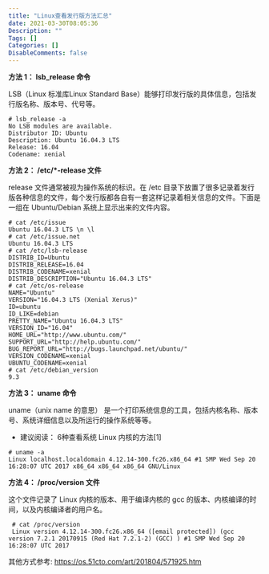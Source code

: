 ```yaml
---
title: "Linux查看发行版方法汇总"
date: 2021-03-30T08:05:36
Description: ""
Tags: []
Categories: []
DisableComments: false
---
```

**方法 1： lsb_release 命令**

LSB（Linux 标准库Linux Standard Base）能够打印发行版的具体信息，包括发行版名称、版本号、代号等。
```
# lsb_release -a 
No LSB modules are available. 
Distributor ID: Ubuntu 
Description: Ubuntu 16.04.3 LTS 
Release: 16.04 
Codename: xenial
```

**方法 2： /etc/*-release 文件**

release 文件通常被视为操作系统的标识。在 /etc 目录下放置了很多记录着发行版各种信息的文件，每个发行版都各自有一套这样记录着相关信息的文件。下面是一组在 Ubuntu/Debian 系统上显示出来的文件内容。
```
# cat /etc/issue 
Ubuntu 16.04.3 LTS \n \l 
# cat /etc/issue.net 
Ubuntu 16.04.3 LTS 
# cat /etc/lsb-release 
DISTRIB_ID=Ubuntu 
DISTRIB_RELEASE=16.04 
DISTRIB_CODENAME=xenial 
DISTRIB_DESCRIPTION="Ubuntu 16.04.3 LTS" 
# cat /etc/os-release 
NAME="Ubuntu" 
VERSION="16.04.3 LTS (Xenial Xerus)" 
ID=ubuntu 
ID_LIKE=debian 
PRETTY_NAME="Ubuntu 16.04.3 LTS" 
VERSION_ID="16.04" 
HOME_URL="http://www.ubuntu.com/" 
SUPPORT_URL="http://help.ubuntu.com/" 
BUG_REPORT_URL="http://bugs.launchpad.net/ubuntu/" 
VERSION_CODENAME=xenial 
UBUNTU_CODENAME=xenial 
# cat /etc/debian_version 
9.3
```
**方法 3： uname 命令**

uname（unix name 的意思） 是一个打印系统信息的工具，包括内核名称、版本号、系统详细信息以及所运行的操作系统等等。

-   建议阅读： 6种查看系统 Linux 内核的方法[1]
```
# uname -a
Linux localhost.localdomain 4.12.14-300.fc26.x86_64 #1 SMP Wed Sep 20 16:28:07 UTC 2017 x86_64 x86_64 x86_64 GNU/Linux
```
**方法 4： /proc/version 文件**

这个文件记录了 Linux 内核的版本、用于编译内核的 gcc 的版本、内核编译的时间，以及内核编译者的用户名。
```
 # cat /proc/version
 Linux version 4.12.14-300.fc26.x86_64 ([email protected]) (gcc version 7.2.1 20170915 (Red Hat 7.2.1-2) (GCC) ) #1 SMP Wed Sep 20 16:28:07 UTC 2017
```

其他方式参考:
https://os.51cto.com/art/201804/571925.htm

